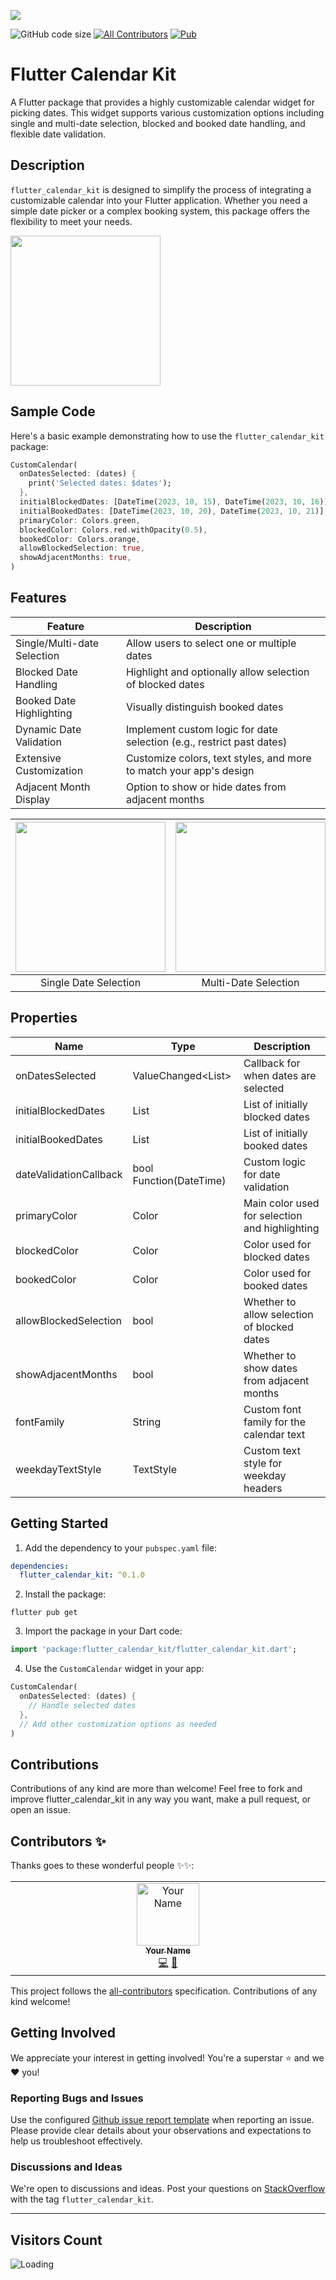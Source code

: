 ![](https://raw.githubusercontent.com/yourusername/flutter_calendar_kit/main/screenshot/screenshot.png)

![GitHub code size](https://img.shields.io/github/languages/code-size/YudizAndroidJignesh/flutter_calendar_kit)
[![All Contributors](https://img.shields.io/github/all-contributors/YudizAndroidJignesh/flutter_calendar_kit)](#contributors-)
[![Pub](https://img.shields.io/pub/v/flutter_calendar_kit.svg)](https://pub.dartlang.org/packages/flutter_calendar_kit)

# Flutter Calendar Kit

A Flutter package that provides a highly customizable calendar widget for picking dates. This widget
supports various customization options including single and multi-date selection, blocked and booked date handling,
and flexible date validation.

## Description

`flutter_calendar_kit` is designed to simplify the process of integrating a customizable calendar
into your Flutter application. Whether you need a simple date picker or a complex booking system,
this package offers the flexibility to meet your needs.

<img src="https://raw.githubusercontent.com/yourusername/flutter_calendar_kit/main/screenshot/example.gif" width="240"/>

## Sample Code

Here's a basic example demonstrating how to use the `flutter_calendar_kit` package:

```dart
CustomCalendar(
  onDatesSelected: (dates) {
    print('Selected dates: $dates');
  },
  initialBlockedDates: [DateTime(2023, 10, 15), DateTime(2023, 10, 16)],
  initialBookedDates: [DateTime(2023, 10, 20), DateTime(2023, 10, 21)],
  primaryColor: Colors.green,
  blockedColor: Colors.red.withOpacity(0.5),
  bookedColor: Colors.orange,
  allowBlockedSelection: true,
  showAdjacentMonths: true,
)
```

## Features

| Feature                  | Description                                                            |
|--------------------------|------------------------------------------------------------------------|
| Single/Multi-date Selection | Allow users to select one or multiple dates                         |
| Blocked Date Handling    | Highlight and optionally allow selection of blocked dates              |
| Booked Date Highlighting | Visually distinguish booked dates                                      |
| Dynamic Date Validation  | Implement custom logic for date selection (e.g., restrict past dates)  |
| Extensive Customization  | Customize colors, text styles, and more to match your app's design     |
| Adjacent Month Display   | Option to show or hide dates from adjacent months                      |

| <img src="https://raw.githubusercontent.com/yourusername/flutter_calendar_kit/main/screenshot/ss_single_select.png" width="240"/> | <img src="https://raw.githubusercontent.com/yourusername/flutter_calendar_kit/main/screenshot/ss_multi_select.png" width="240"/> | <img src="https://raw.githubusercontent.com/yourusername/flutter_calendar_kit/main/screenshot/ss_blocked_dates.png" width="240"/> |
|:--------------------------------------------------------------------------------------------------------------------------------:|:--------------------------------------------------------------------------------------------------------------------------------:|:----------------------------------------------------------------------------------------------------------------------------------:|
|                                                     Single Date Selection                                                         |                                                     Multi-Date Selection                                                          |                                                     Blocked and Booked Dates                                                        |

## Properties

| Name                    | Type                      | Description                                                   |
|-------------------------|---------------------------|---------------------------------------------------------------|
| onDatesSelected         | ValueChanged<List<DateTime>> | Callback for when dates are selected                          |
| initialBlockedDates     | List<DateTime>            | List of initially blocked dates                               |
| initialBookedDates      | List<DateTime>            | List of initially booked dates                                |
| dateValidationCallback  | bool Function(DateTime)   | Custom logic for date validation                              |
| primaryColor            | Color                     | Main color used for selection and highlighting                |
| blockedColor            | Color                     | Color used for blocked dates                                  |
| bookedColor             | Color                     | Color used for booked dates                                   |
| allowBlockedSelection   | bool                      | Whether to allow selection of blocked dates                   |
| showAdjacentMonths      | bool                      | Whether to show dates from adjacent months                    |
| fontFamily              | String                    | Custom font family for the calendar text                      |
| weekdayTextStyle        | TextStyle                 | Custom text style for weekday headers                         |

## Getting Started

1. Add the dependency to your `pubspec.yaml` file:

```yaml
dependencies:
  flutter_calendar_kit: ^0.1.0
```

2. Install the package:

```
flutter pub get
```

3. Import the package in your Dart code:

```dart
import 'package:flutter_calendar_kit/flutter_calendar_kit.dart';
```

4. Use the `CustomCalendar` widget in your app:

```dart
CustomCalendar(
  onDatesSelected: (dates) {
    // Handle selected dates
  },
  // Add other customization options as needed
)
```

## Contributions

Contributions of any kind are more than welcome! Feel free to fork and improve flutter_calendar_kit
in any way you want, make a pull request, or open an issue.

## Contributors ✨

Thanks goes to these wonderful people ✨✨:

<!-- ALL-CONTRIBUTORS-LIST:START - Do not remove or modify this section -->
<!-- prettier-ignore-start -->
<!-- markdownlint-disable -->
<table>
  <tbody>
    <tr>
      <td align="center" valign="top" width="14.28%"><a href="https://github.com/yourusername"><img src="https://avatars.githubusercontent.com/u/youruserid?v=4?s=100" width="100px;" alt="Your Name"/><br /><sub><b>Your Name</b></sub></a><br /><a href="https://github.com/yourusername/flutter_calendar_kit/commits?author=yourusername" title="Code">💻</a> <a href="https://github.com/yourusername/flutter_calendar_kit/commits?author=yourusername" title="Documentation">📖</a></td>
    </tr>
  </tbody>
</table>

<!-- markdownlint-restore -->
<!-- prettier-ignore-end -->

<!-- ALL-CONTRIBUTORS-LIST:END -->

This project follows the [all-contributors](https://all-contributors.js.org/) specification. Contributions of any kind welcome!

## Getting Involved

We appreciate your interest in getting involved! You're a superstar ⭐ and we ❤️ you!

### Reporting Bugs and Issues

Use the configured [Github issue report template](https://github.com/yourusername/flutter_calendar_kit/issues/new?assignees=&labels=&template=bug_report.md&title=) when reporting an issue. Please provide clear details about your observations and expectations to help us troubleshoot effectively.

### Discussions and Ideas

We're open to discussions and ideas. Post your questions on [StackOverflow](https://stackoverflow.com/questions/tagged/flutter_calendar_kit) with the tag `flutter_calendar_kit`.

---

## Visitors Count
<img align="left" src = "https://profile-counter.glitch.me/flutter_calendar_kit/count.svg" alt ="Loading">